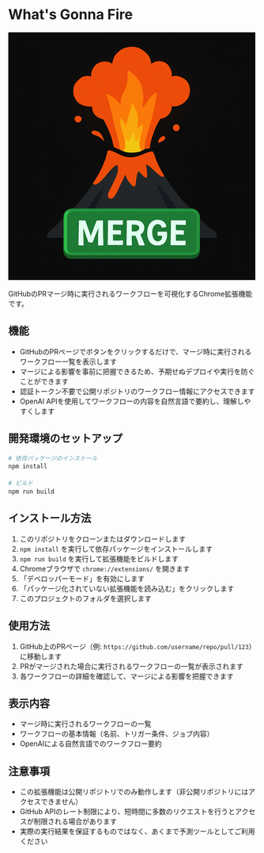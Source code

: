 # What's Gonna Fire

![What's Gonna Fire](whats-gonna-fire.png)

GitHubのPRマージ時に実行されるワークフローを可視化するChrome拡張機能です。

## 機能

- GitHubのPRページでボタンをクリックするだけで、マージ時に実行されるワークフロー一覧を表示します
- マージによる影響を事前に把握できるため、予期せぬデプロイや実行を防ぐことができます
- 認証トークン不要で公開リポジトリのワークフロー情報にアクセスできます
- OpenAI APIを使用してワークフローの内容を自然言語で要約し、理解しやすくします

## 開発環境のセットアップ

```bash
# 依存パッケージのインストール
npm install

# ビルド
npm run build
```

## インストール方法

1. このリポジトリをクローンまたはダウンロードします
2. `npm install` を実行して依存パッケージをインストールします
3. `npm run build` を実行して拡張機能をビルドします
4. Chromeブラウザで `chrome://extensions/` を開きます
5. 「デベロッパーモード」を有効にします
6. 「パッケージ化されていない拡張機能を読み込む」をクリックします
7. このプロジェクトのフォルダを選択します

## 使用方法

1. GitHub上のPRページ（例: `https://github.com/username/repo/pull/123`）に移動します
2. PRがマージされた場合に実行されるワークフローの一覧が表示されます
3. 各ワークフローの詳細を確認して、マージによる影響を把握できます

## 表示内容

- マージ時に実行されるワークフローの一覧
- ワークフローの基本情報（名前、トリガー条件、ジョブ内容）
- OpenAIによる自然言語でのワークフロー要約

## 注意事項

- この拡張機能は公開リポジトリでのみ動作します（非公開リポジトリにはアクセスできません）
- GitHub APIのレート制限により、短時間に多数のリクエストを行うとアクセスが制限される場合があります
- 実際の実行結果を保証するものではなく、あくまで予測ツールとしてご利用ください 
